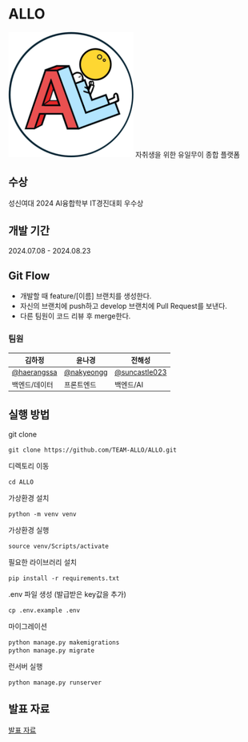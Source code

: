 # ALLO
<img src="static/img/allo_logo_round.png" style="width: 250px;" >
자취생을 위한 유일무이 종합 플랫폼

## 수상
성신여대 2024 AI융합학부 IT경진대회 우수상

## 개발 기간
2024.07.08 - 2024.08.23

## Git Flow
+ 개발할 때 feature/[이름] 브랜치를 생성한다.
+ 자신의 브랜치에 push하고 develop 브랜치에 Pull Request를 보낸다.
+  다른 팀원이 코드 리뷰 후 merge한다.

### 팀원
| 김하정 | 윤나경 | 전해성 |
| --- | --- | --- |
| [@haerangssa](https://github.com/haerangssa) | [@nakyeongg](https://github.com/nakyeongg) | [@suncastle023](https://github.com/suncastle023) |
| 백엔드/데이터 | 프론트엔드 | 백엔드/AI |

## 실행 방법
git clone
```
git clone https://github.com/TEAM-ALLO/ALLO.git
```
디렉토리 이동
```
cd ALLO
```
가상환경 설치
```
python -m venv venv
```
가상환경 실행
```
source venv/Scripts/activate
```
필요한 라이브러리 설치
```
pip install -r requirements.txt
```
.env 파일 생성 (발급받은 key값을 추가)
```
cp .env.example .env
```
마이그레이션
```
python manage.py makemigrations
python manage.py migrate
```
런서버 실행
```
python manage.py runserver
```

## 발표 자료
[발표 자료](https://view.officeapps.live.com/op/view.aspx?src=https%3A%2F%2Fraw.githubusercontent.com%2FTEAM-ALLO%2FALLO%2Ffeature%2Fnk3%2FALLO.pptx&wdOrigin=BROWSELINK)
